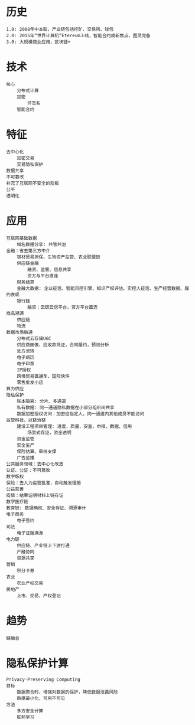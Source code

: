 # 历史
	1.0: 2008年中本聪，产业链包括挖矿、交易所、钱包
	2.0: 2015年“世界计算机”Etereum上线，智能合约成新焦点，图灵完备
	3.0: 大规模商业应用，区块链+
# 技术
	核心
		分布式计算
		加密
			环签名
		智能合约
# 特征
	去中心化
		加密交易
		交易隐私保护
	数据共享
	不可篡改
	补充了互联网不安全的短板
	公平
	透明化
# 应用
	互联网基础数据
		域名数据分享: 共管共治
	金融：省去第三方中介
		钢材贸易担保、生物资产监管、农业联盟链
		供应链金融
			融资、监管、信息共享
			资方与平台直连
		财务结算
		金融大数据: 企业征信、智能风控引擎、知识产权评估、实控人征信、生产经营数据、履约表现
		银行链
			融资：云链云信平台，资方平台直连
	商品溯源
		供应链
		物流
	数据市场融通
		分布式云存储UGC
		供应商画像，应收款凭证，合同履约，预测分析
		处方流转
		电子病历
		电子印章
		IP授权
		跨境贸易直通车、国际快件
		零售批发小店
	算力供应
	隐私保护
		账本隔离: 分片、多通道
		私有数据: 同一通道隐私数据在小部分组织间共享
		数据加密授权访问：加密给指定人，同一通道内其他成员不能访问
	监管科技，以链治链
		建设工程项目管理: 进度，质量，安监，申报，数据，信用
			场景式存证，资金透明
		资金监管
		安全生产
		保险结算、审核支撑
		广告监播
	公共服务领域：去中心化改造
	认证、公证：不可篡改
	数字版权
	保险：去人力运营批准，自动触发理赔
	公益慈善
	疫情：结果证明材料上链存证
	数字医疗链
	教育链: 数据确权、安全存证、溯源审计
	电子商务
		电子签约
	司法
		电子证据溯源
	电力链
		供应链、产业链上下游打通
		产融协同
		资源共享
	营销
		积分卡券
	农业
		农业产权交易
	房地产
		上市、交易、产权登记
# 趋势
	链融合
# 隐私保护计算
	Privacy-Preserving Computing
	目标
		数据聚合时，增强对数据的保护，降低数据泄露风险
		数据最小化，可用不可见
	方法
		多方安全计算
		联邦学习
